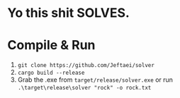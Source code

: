 # Yo this shit SOLVES.

# Compile & Run
1. `git clone https://github.com/Jeftaei/solver`
2. `cargo build --release`
3. Grab the .exe from `target/release/solver.exe` or run  `.\target\release\solver "rock" -o rock.txt`
